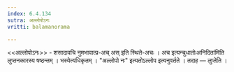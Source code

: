 ```yaml
---
index: 6.4.134
sutra: अल्लोपोऽनः
vritti: balamanorama

---
```

<<अल्लोपोऽनः>> - शसादावचि नुमभावात्प्र-अच् अस् इति स्थिते-अचः । अच इत्यन्चुधातोःअनिदिता॑मिति लुप्तनकारस्य षष्ठन्तम् । भस्येत्यधिकृतम् । "अल्लोपो नः" इत्यतोऽल्लोप इत्यनुवर्तते । तदाह — लुप्तेति ।
